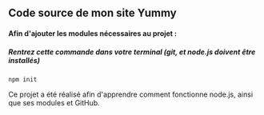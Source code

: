 <i class="fa fa-info-circle"  aria-hidden="true"></i>

## Code source de mon site Yummy

#### Afin d'ajouter les modules nécessaires au projet :

##### Rentrez cette commande dans votre terminal (git, et node.js doivent être installés)

``` npm init ``` 



Ce projet a été réalisé afin d'apprendre comment fonctionne node.js, ainsi que ses modules et GitHub.